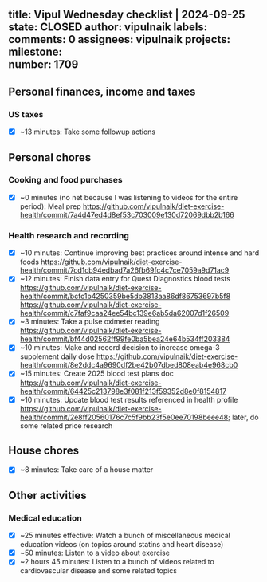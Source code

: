 title:	Vipul Wednesday checklist | 2024-09-25
state:	CLOSED
author:	vipulnaik
labels:	
comments:	0
assignees:	vipulnaik
projects:	
milestone:	
number:	1709
--
## Personal finances, income and taxes

### US taxes

- [x] ~13 minutes: Take some followup actions

## Personal chores

### Cooking and food purchases

- [x] ~0 minutes (no net because I was listening to videos for the entire period): Meal prep https://github.com/vipulnaik/diet-exercise-health/commit/7a4d47ed4d8ef53c703009e130d72069dbb2b166

### Health research and recording

- [x] ~10 minutes: Continue improving best practices around intense and hard foods https://github.com/vipulnaik/diet-exercise-health/commit/7cd1cb94edbad7a26fb69fc4c7ce7059a9d71ac9
- [x] ~12 minutes: Finish data entry for Quest Diagnostics blood tests https://github.com/vipulnaik/diet-exercise-health/commit/bcfc1b4250359be5db3813aa86df86753697b5f8 https://github.com/vipulnaik/diet-exercise-health/commit/c7faf9caa24ee54bc139e6ab5da62007d1f26509
- [x] ~3 minutes: Take a pulse oximeter reading https://github.com/vipulnaik/diet-exercise-health/commit/bf44d02562ff99fe0ba5bea24e64b534ff203384
- [x] ~10 minutes: Make and record decision to increase omega-3 supplement daily dose https://github.com/vipulnaik/diet-exercise-health/commit/8e2ddc4a9690df2be42b07dbed808eab4e968cb0
- [x] ~15 minutes: Create 2025 blood test plans doc https://github.com/vipulnaik/diet-exercise-health/commit/64425c213798e3f081f213f59352d8e0f8154817
- [x] ~10 minutes: Update blood test results referenced in health profile https://github.com/vipulnaik/diet-exercise-health/commit/2e8ff20560176c7c5f9bb23f5e0ee70198beee48; later, do some related price research

## House chores

- [x] ~8 minutes: Take care of a house matter

## Other activities

### Medical education

- [x] ~25 minutes effective: Watch a bunch of miscellaneous medical education videos (on topics around statins and heart disease)
- [x] ~50 minutes: Listen to a video about exercise
- [x] ~2 hours 45 minutes: Listen to a bunch of videos related to cardiovascular disease and some related topics
